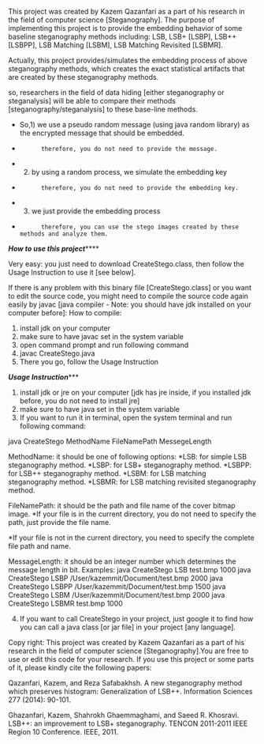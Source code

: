 
This project was created by Kazem Qazanfari as a part of his research in the field of computer science [Steganography]. The purpose of implementing this project is to provide the embedding behavior of some baseline steganography methods including: LSB, LSB+ [LSBP], LSB++ [LSBPP], LSB Matching [LSBM], LSB Matching Revisited [LSBMR].

Actually, this project provides/simulates the embedding process of above steganography methods, which creates the exact statistical artifacts that are created by these steganography methods.

so, researchers in the field of data hiding [either steganography or steganalysis] will be able to compare their methods [steganography/steganalysis] to these base-line methods.


* So,1) we use a pseudo random message (using java random library) as the encrypted message that should be embedded.
* 			therefore, you do not need to provide the message.
*    2) by using a random process, we simulate the embedding key
*    		therefore, you do not need to provide the embedding key.
*    3) we just provide the embedding process
*    		therefore, you can use the stego images created by these methods and analyze them. 

*****************How to use this project*********************

Very easy: you just need to download CreateStego.class, then follow the Usage Instruction to use it [see below]. 

If there is any problem with this binary file [CreateStego.class] or you want to edit the source code, you might need to compile the source code again easily by javac [java compiler - Note: you should have jdk installed on your computer before]:
How to compile:
1) install jdk on your computer
2) make sure to have javac set in the system variable
3) open command prompt and run following command
4) javac CreateStego.java   
5) There you go, follow the Usage Instruction

*********************Usage Instruction************************

1) install jdk or jre on your computer [jdk has jre inside, if you installed jdk before, you do not need to install jre]
2) make sure to have java set in the system variable
3) If you want to run it in terminal, open the system terminal and run following command:

java CreateStego MethodName FileNamePath MessegeLength

MethodName: it should be one of following options:
   *LSB: for simple LSB steganography method.
   *LSBP: for LSB+ steganography method.
   *LSBPP: for LSB++ steganography method.
   *LSBM: for LSB matching steganography method.
   *LSBMR: for LSB matching revisited steganography method.

FileNamePath: it should be the path and file name of the cover bitmap image.
   *If your file is in the current directory, you do not need to specify the path, just provide the file name.

   *If your file is not in the current directory, you need to specify the complete file path and name.

MessageLength: it should be an integer number which determines the message length in bit.
Examples:
java CreateStego LSB test.bmp 1000
java CreateStego LSBP /User/kazemmit/Document/test.bmp 2000
java CreateStego LSBPP /User/kazemmit/Document/test.bmp 1500
java CreateStego LSBM /User/kazemmit/Document/test.bmp 2000
java CreateStego LSBMR test.bmp 1000

4) If you want to call CreateStego in your project, just google it to find how you can call a java class [or jar file] in your project [any language].

Copy right: 
 This project was created by Kazem Qazanfari as a part of his research in the field of computer science [Steganography].You are free to use or edit this code for your research. If you use this project or some parts of it, please kindly cite the following papers:

Qazanfari, Kazem, and Reza Safabakhsh. A new steganography method which preserves histogram: Generalization of LSB++. Information Sciences 277 (2014): 90-101.

Ghazanfari, Kazem, Shahrokh Ghaemmaghami, and Saeed R. Khosravi. LSB++: an improvement to LSB+ steganography. TENCON 2011-2011 IEEE Region 10 Conference. IEEE, 2011.



